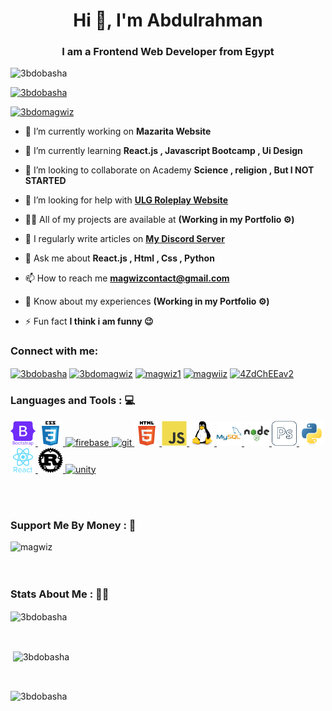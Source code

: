 <h1 align="center">Hi 👋, I'm Abdulrahman</h1>
<h3 align="center">I am a Frontend Web Developer from Egypt</h3>

<p align="left"> <img src="https://komarev.com/ghpvc/?username=3bdobasha&label=Profile%20views&color=0e75b6&style=flat" alt="3bdobasha" /> </p>

<p align="left"> <a href="https://github.com/ryo-ma/github-profile-trophy" target="_blank"><img src="https://github-profile-trophy.vercel.app/?username=3bdobasha" alt="3bdobasha" /></a> </p>

<p align="left"> <a href="https://twitter.com/3bdomagwiz" target="_blank"><img src="https://img.shields.io/twitter/follow/3bdomagwiz?logo=twitter&style=for-the-badge" alt="3bdomagwiz" /></a> </p>

- 🔭 I’m currently working on **Mazarita Website**

- 🌱 I’m currently learning **React.js , Javascript Bootcamp , Ui Design**

- 👯 I’m looking to collaborate on Academy **Science , religion , But I NOT STARTED**

- 🤝 I’m looking for help with [**ULG Roleplay Website**](https://ulg.one)

- 👨‍💻 All of my projects are available at **(Working in my Portfolio ⚙️)**
  
- 📝 I regularly write articles on [**My Discord Server**](https://discord.gg/4ZdChEEav2)

- 💬 Ask me about **React.js , Html , Css , Python**

- 📫 How to reach me **magwizcontact@gmail.com**

- 📄 Know about my experiences **(Working in my Portfolio ⚙️)**

- ⚡ Fun fact **I think i am funny 😉**

<h3 align="left">Connect with me:</h3>
<p align="left">
<a href="https://codepen.io/3bdobasha" target="blank"><img align="center" src="https://raw.githubusercontent.com/rahuldkjain/github-profile-readme-generator/master/src/images/icons/Social/codepen.svg" alt="3bdobasha" height="30" width="40" /></a>
<a href="https://twitter.com/3bdomagwiz" target="blank"><img align="center" src="https://raw.githubusercontent.com/rahuldkjain/github-profile-readme-generator/master/src/images/icons/Social/twitter.svg" alt="3bdomagwiz" height="30" width="40" /></a>
<a href="https://instagram.com/magwiz1" target="blank"><img align="center" src="https://raw.githubusercontent.com/rahuldkjain/github-profile-readme-generator/master/src/images/icons/Social/instagram.svg" alt="magwiz1" height="30" width="40" /></a>
<a href="https://www.youtube.com/c/magwiiz" target="blank"><img align="center" src="https://raw.githubusercontent.com/rahuldkjain/github-profile-readme-generator/master/src/images/icons/Social/youtube.svg" alt="magwiiz" height="30" width="40" /></a>
<a href="https://discord.gg/4ZdChEEav2" target="blank"><img align="center" src="https://raw.githubusercontent.com/rahuldkjain/github-profile-readme-generator/master/src/images/icons/Social/discord.svg" alt="4ZdChEEav2" height="30" width="40" /></a>
</p>

<h3 align="left">Languages and Tools : 💻</h3>
<p align="left"> <a href="https://getbootstrap.com" target="_blank" rel="noreferrer"> <img src="https://raw.githubusercontent.com/devicons/devicon/master/icons/bootstrap/bootstrap-plain-wordmark.svg" alt="bootstrap" width="40" height="40"/> </a> <a href="https://www.w3schools.com/css/" target="_blank" rel="noreferrer"> <img src="https://raw.githubusercontent.com/devicons/devicon/master/icons/css3/css3-original-wordmark.svg" alt="css3" width="40" height="40"/> </a> <a href="https://firebase.google.com/" target="_blank" rel="noreferrer"> <img src="https://www.vectorlogo.zone/logos/firebase/firebase-icon.svg" alt="firebase" width="40" height="40"/> </a> <a href="https://git-scm.com/" target="_blank" rel="noreferrer"> <img src="https://www.vectorlogo.zone/logos/git-scm/git-scm-icon.svg" alt="git" width="40" height="40"/> </a> <a href="https://www.w3.org/html/" target="_blank" rel="noreferrer"> <img src="https://raw.githubusercontent.com/devicons/devicon/master/icons/html5/html5-original-wordmark.svg" alt="html5" width="40" height="40"/> </a> <a href="https://developer.mozilla.org/en-US/docs/Web/JavaScript" target="_blank" rel="noreferrer"> <img src="https://raw.githubusercontent.com/devicons/devicon/master/icons/javascript/javascript-original.svg" alt="javascript" width="40" height="40"/> </a> <a href="https://www.linux.org/" target="_blank" rel="noreferrer"> <img src="https://raw.githubusercontent.com/devicons/devicon/master/icons/linux/linux-original.svg" alt="linux" width="40" height="40"/> </a> <a href="https://www.mysql.com/" target="_blank" rel="noreferrer"> <img src="https://raw.githubusercontent.com/devicons/devicon/master/icons/mysql/mysql-original-wordmark.svg" alt="mysql" width="40" height="40"/> </a> <a href="https://nodejs.org" target="_blank" rel="noreferrer"> <img src="https://raw.githubusercontent.com/devicons/devicon/master/icons/nodejs/nodejs-original-wordmark.svg" alt="nodejs" width="40" height="40"/> </a> <a href="https://www.photoshop.com/en" target="_blank" rel="noreferrer"> <img src="https://raw.githubusercontent.com/devicons/devicon/master/icons/photoshop/photoshop-line.svg" alt="photoshop" width="40" height="40"/> </a> <a href="https://www.python.org" target="_blank" rel="noreferrer"> <img src="https://raw.githubusercontent.com/devicons/devicon/master/icons/python/python-original.svg" alt="python" width="40" height="40"/> </a> <a href="https://reactjs.org/" target="_blank" rel="noreferrer"> <img src="https://raw.githubusercontent.com/devicons/devicon/master/icons/react/react-original-wordmark.svg" alt="react" width="40" height="40"/> </a> <a href="https://www.rust-lang.org" target="_blank" rel="noreferrer"> <img src="https://raw.githubusercontent.com/devicons/devicon/master/icons/rust/rust-plain.svg" alt="rust" width="40" height="40"/> </a> <a href="https://unity.com/" target="_blank" rel="noreferrer"> <img src="https://www.vectorlogo.zone/logos/unity3d/unity3d-icon.svg" alt="unity" width="40" height="40"/> </a> </p>
<br><br>
<h3 align="left">Support Me By Money : 🤑</h3>
<p><a href="https://www.buymeacoffee.com/magwiz"> <img align="left" src="https://cdn.buymeacoffee.com/buttons/v2/default-yellow.png" height="50" width="210" alt="magwiz" /></a></p>
<br><br><br>
<h3 align="left">Stats About Me : 🧑‍💻</h3>
<p><img align="center" src="https://github-readme-stats.vercel.app/api/top-langs?username=3bdobasha&show_icons=true&locale=en&layout=compact" alt="3bdobasha" /></p>
<br>
<p>&nbsp;<img align="center" src="https://github-readme-stats.vercel.app/api?username=3bdobasha&show_icons=true&locale=en" alt="3bdobasha" /></p>
<br>
<p><img align="center" src="https://github-readme-streak-stats.herokuapp.com/?user=3bdobasha&" alt="3bdobasha" /></p>

